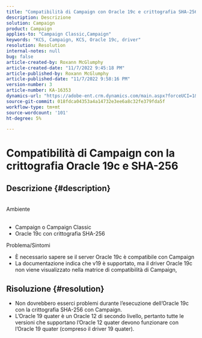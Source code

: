 ```yaml
---
title: "Compatibilità di Campaign con Oracle 19c e crittografia SHA-256"
description: Descrizione
solution: Campaign
product: Campaign
applies-to: "Campaign Classic,Campaign"
keywords: "KCS, Campaign, KCS, Oracle 19c, driver"
resolution: Resolution
internal-notes: null
bug: false
article-created-by: Roxann McGlumphy
article-created-date: "11/7/2022 9:45:18 PM"
article-published-by: Roxann McGlumphy
article-published-date: "11/7/2022 9:58:16 PM"
version-number: 3
article-number: KA-16353
dynamics-url: "https://adobe-ent.crm.dynamics.com/main.aspx?forceUCI=1&pagetype=entityrecord&etn=knowledgearticle&id=391fe572-e55e-ed11-9561-6045bd006704"
source-git-commit: 018fdca04353a4a14732e3ee6a8c32fe379fda5f
workflow-type: tm+mt
source-wordcount: '101'
ht-degree: 5%

---
```


# Compatibilità di Campaign con la crittografia Oracle 19c e SHA-256

## Descrizione {#description}

<br>Ambiente<br><br>
- Campaign o Campaign Classic
- Oracle 19c con crittografia SHA-256

Problema/Sintomi
- È necessario sapere se il server Oracle 19c è compatibile con Campaign
- La documentazione indica che v19 è supportato, ma il driver Oracle 19c non viene visualizzato nella matrice di compatibilità di Campaign,



## Risoluzione {#resolution}


- Non dovrebbero esserci problemi durante l’esecuzione dell’Oracle 19c con la crittografia SHA-256 con Campaign.
- L’Oracle 19 quater è un Oracle 12 di secondo livello, pertanto tutte le versioni che supportano l’Oracle 12 quater devono funzionare con l’Oracle 19 quater (compreso il driver 19 quater).



